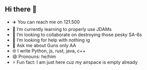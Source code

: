 ## Hi there 👋

- ✈️ You can reach me on 121.500 
- 🌱 I’m currently learning to properly use JDAMs
- 👯 I’m looking to collaborate on destroying those pesky SA-6s
- 🤔 I’m looking for help with nothing ig
- 💬 Ask me about Guns only AA
- 🌐 I write Python, js, rust, java, c++
- 😄 Pronouns: he/him
- ⚡ Fun fact: I am just here cuz my airspace is empty already
